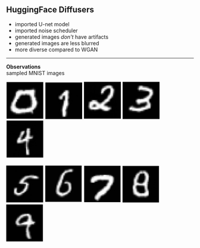 ## HuggingFace Diffusers
* imported U-net model
* imported noise scheduler
* generated images *don't* have artifacts
* generated images are less blurred
* more diverse compared to WGAN

---
**Observations**   
sampled MNIST images
<p float="left">
<img src="MNIST/images/sample_0.png" width="100" />
<img src="MNIST/images/sample_1.png" width="100" />
<img src="MNIST/images/sample_2.png" width="100" />
<img src="MNIST/images/sample_3.png" width="100" />
<img src="MNIST/images/sample_4.png" width="100" /></p>

<p float="left">
<img src="MNIST/images/sample_5.png" width="100" />
<img src="MNIST/images/sample_6.png" width="100" />
<img src="MNIST/images/sample_7.png" width="100" />
<img src="MNIST/images/sample_8.png" width="100" />
<img src="MNIST/images/sample_9.png" width="100" /></p>
